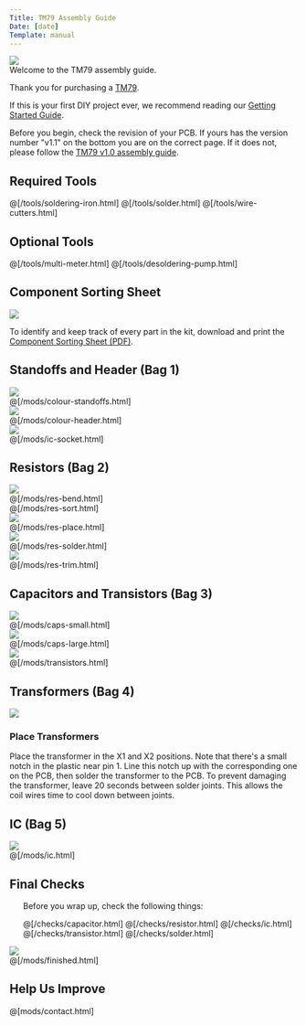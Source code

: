 ```yaml
---
Title: TM79 Assembly Guide
Date: [date]
Template: manual
---
```


<div>
  <div class="step-image">
    <a href="https://www.diyrecordingequipment.com/products/tm79-colour">
             <img src="https://cdn.shopify.com/s/files/1/0698/2265/products/TM79_Module_medium.jpg?v=1430925768">    	
    </a>
  </div>
  <div class="step-header">Welcome to the TM79 assembly guide.</div>
  <div class="step-description">
      <p>Thank you for purchasing a <a href="https://www.diyrecordingequipment.com/products/tm79-colour">TM79</a>.</p>
      <p>If this is your first DIY project ever, we recommend reading our <a href="http://www.diyrecordingequipment.com/pages/getting-started">Getting Started Guide</a>.</p>
      <p>Before you begin, check the revision of your PCB. If yours has the version number "v1.1" on the bottom you are on the correct page. If it does not, please follow the <a href="http://www.diyrecordingequipment.com/pages/tm79-manual">TM79 v1.0 assembly guide</a>.</p>
  </div>
</div>


<h2>Required Tools</h2>

@[/tools/soldering-iron.html]
@[/tools/solder.html]
@[/tools/wire-cutters.html]

<h2>Optional Tools</h2>

@[/tools/multi-meter.html]
@[/tools/desoldering-pump.html]

<h2>Component Sorting Sheet</h2>
<div class="manual-step">
    <div class="step-image">
    <a href="%base_url%/assets/tm79/tm79-sorting-2.0.pdf" target="_blank">
    <img src="%base_url%/assets/pdf-download.png" />
    </a>
    </div>
    <div class="step-description">
        <p>To identify and keep track of every part in the kit, download and print the <a href="%base_url%/assets/tm79/tm79-sorting-2.0.pdf" target="_blank">Component Sorting Sheet (PDF)</a>.</p>
    </div>
</div>

<div id="assembly-guide-content">

<h2>Standoffs and Header (Bag 1)</h2>

<div class="manual-step">
    <div class="step-image">
    <a href="%base_url%/assets/tm79/colour-standoffs.jpg" target="_blank">
    <img src="%base_url%/assets/tm79/colour-standoffs-600.jpg" />
    </a>
    </div>
    @[/mods/colour-standoffs.html]
</div>

<div class="manual-step">
    <div class="step-image">
    <a href="%base_url%/assets/tm79/colour-header.jpg" target="_blank">
    <img src="%base_url%/assets/tm79/colour-header-600.jpg" />
    </a>
    </div>
    @[/mods/colour-header.html]
</div>

<div class="manual-step">
    <div class="step-image">
    <a href="%base_url%/assets/tm79/ic-socket.jpg" target="_blank">
    <img src="%base_url%/assets/tm79/ic-socket-600.jpg" />
    </a>
    </div>
    @[/mods/ic-socket.html]
</div>

<h2>Resistors (Bag 2)</h2>

<div class="manual-step">
    <div class="step-image">
    <a href="%base_url%/assets/15ips/res-bend.jpg" target="_blank">
    <img src="%base_url%/assets/15ips/res-bend-600.jpg" />
    </a>
    </div>
    @[/mods/res-bend.html]
</div>

<div class="manual-step">
    @[/mods/res-sort.html]
</div>

<div class="manual-step">
    <div class="step-image">
    <a href="%base_url%/assets/tm79/res-place.jpg" target="_blank">
    <img src="%base_url%/assets/tm79/res-place-600.jpg" />
    </a>
    </div>
    @[/mods/res-place.html]
</div>

<div class="manual-step">
    <div class="step-image">
    <a href="%base_url%/assets/tm79/res-solder.jpg" target="_blank">
    <img src="%base_url%/assets/tm79/res-solder-600.jpg" />
    </a>
    </div>
    @[/mods/res-solder.html]
</div>

<div class="manual-step">
    <div class="step-image">
    <a href="%base_url%/assets/tm79/res-trim.jpg" target="_blank">
    <img src="%base_url%/assets/tm79/res-trim-600.jpg" />
    </a>
    </div>
    @[/mods/res-trim.html]
</div>

<h2>Capacitors and Transistors (Bag 3)</h2>
  <div class="manual-step">
    <div class="step-image">
      <a href="%base_url%/assets/tm79/caps-small.jpg" target="_blank">
        <img src="%base_url%/assets/tm79/caps-small-600.jpg" />
      </a>
    </div>
    @[/mods/caps-small.html]
  </div>
  
  <div class="manual-step">
    <div class="step-image">
      <a href="%base_url%/assets/tm79/caps-large.jpg" target="_blank">
        <img src="%base_url%/assets/tm79/caps-large-600.jpg" />
      </a>
    </div>
    @[/mods/caps-large.html]
  </div>
  
  <div class="manual-step">
    <div class="step-image">
      <a href="%base_url%/assets/tm79/transistors.jpg" target="_blank">
        <img src="%base_url%/assets/tm79/transistors-600.jpg" />
      </a>
    </div>
    @[/mods/transistors.html]
  </div>

<h2>Transformers (Bag 4)</h2>

<div class="manual-step">
    <div class="step-image">
        <a href="%base_url%/assets/tm79/trafos.jpg" target="_blank">
        <img src="%base_url%/assets/tm79/trafos-600.jpg" />
        </a>
    </div>
    <h3 class="step-header">Place Transformers</h3>
<div class="step-description">
        <p>Place the transformer in the X1 and X2 positions. Note that there's a small notch in the plastic near pin 1. Line this notch up with the corresponding one on the PCB, then solder the transformer to the PCB. To prevent damaging the transformer, leave 20 seconds between solder joints. This allows the coil wires time to cool down between joints.</p>
</div>
</div>

<h2>IC (Bag 5)</h2>

  <div class="manual-step">
    <div class="step-image">
      <a href="%base_url%/assets/tm79/ic.jpg" target="_blank">
        <img src="%base_url%/assets/tm79/ic-600.jpg" />
      </a>
    </div>
    @[/mods/ic.html]
  </div>

<h2>Final Checks</h2>
<div class="manual-step">
<ul class="manual-checks">
<p>Before you wrap up, check the following things:</p>
@[/checks/capacitor.html]  
@[/checks/resistor.html] 
@[/checks/ic.html]
@[/checks/transistor.html]
@[/checks/solder.html]
</ul>
</div>

<div class="manual-step">
    <div class="step-image">
        <img src="%base_url%/assets/tm79/finished-600.jpg" />
    </div>
    @[/mods/finished.html]
</div>

</div>

<div class="manual-step">
<h2>Help Us Improve</h2>
    <form action="https://formsubmit.co/support@diyrecordingequipment.com" method="POST" id="form-contact">
      <input type="hidden" name="_subject" value="%meta.title% Feedback">
    @[mods/contact.html]   
    </form>
</div>